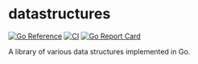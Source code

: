# datastructures 

[![Go Reference](https://pkg.go.dev/badge/github.com/denpeshkov/datastructures.svg)](https://pkg.go.dev/github.com/denpeshkov/datastructures)
[![CI](https://github.com/denpeshkov/datastructures/actions/workflows/ci.yml/badge.svg)](https://github.com/denpeshkov/datastructures/actions/workflows/ci.yml)
[![Go Report Card](https://goreportcard.com/badge/github.com/denpeshkov/datastructures)](https://goreportcard.com/report/github.com/denpeshkov/datastructures)

A library of various data structures implemented in Go.

